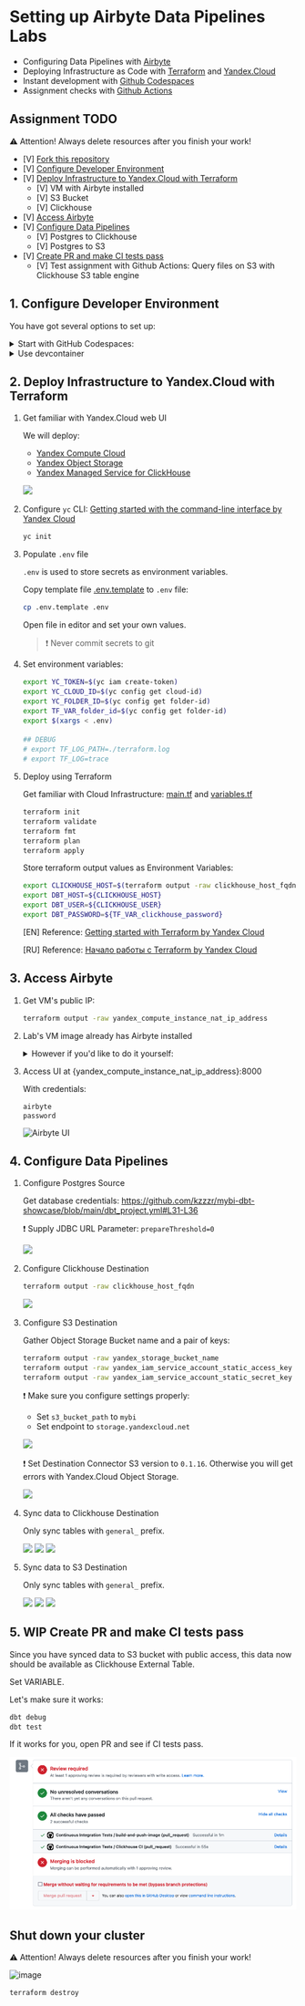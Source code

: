 # Setting up Airbyte Data Pipelines Labs

- Configuring Data Pipelines with [Airbyte](https://airbyte.com/)
- Deploying Infrastructure as Code with [Terraform](https://www.terraform.io/) and [Yandex.Cloud](https://cloud.yandex.com/en-ru/)
- Instant development with [Github Codespaces](https://docs.github.com/en/codespaces)
- Assignment checks with [Github Actions](https://github.com/features/actions)

## Assignment TODO

⚠️ Attention! Always delete resources after you finish your work!

- [V] [Fork this repository](https://docs.github.com/en/get-started/quickstart/fork-a-repo)
- [V] [Configure Developer Environment]()
- [V] [Deploy Infrastructure to Yandex.Cloud with Terraform]()
    - [V] VM with Airbyte installed
    - [V] S3 Bucket
    - [V] Clickhouse
- [V] [Access Airbyte]()
- [V] [Configure Data Pipelines]()
	- [V] Postgres to Clickhouse
	- [V] Postgres to S3
- [V] [Create PR and make CI tests pass]()
    - [V] Test assignment with Github Actions: Query files on S3 with Clickhouse S3 table engine
    
## 1. Configure Developer Environment

You have got several options to set up:
 
<details><summary>Start with GitHub Codespaces:</summary>
<p>

![GitHub Codespaces](./docs/github_codespaces.png)

</p>
</details>

<details><summary>Use devcontainer</summary>
<p>

Install devcontainer CLI

![](./docs/install_devcontainer_cli.png)

```bash
# build dev container
devcontainer build .

# open dev container
devcontainer open .
```

</p>
</details>


## 2. Deploy Infrastructure to Yandex.Cloud with Terraform

1. Get familiar with Yandex.Cloud web UI

    We will deploy:
    - [Yandex Compute Cloud](https://cloud.yandex.com/en/services/compute)
    - [Yandex Object Storage](https://cloud.yandex.com/en/services/storage)
    - [Yandex Managed Service for ClickHouse](https://cloud.yandex.com/en/services/managed-clickhouse)
    
    ![](./docs/clickhouse_management_console.gif)

1. Configure `yc` CLI: [Getting started with the command-line interface by Yandex Cloud](https://cloud.yandex.com/en/docs/cli/quickstart#install)

    ```bash
    yc init
    ```

1. Populate `.env` file

    `.env` is used to store secrets as environment variables.

    Copy template file [.env.template](./.env.template) to `.env` file:
    ```bash
    cp .env.template .env
    ```

    Open file in editor and set your own values.

    > ❗️ Never commit secrets to git    

1. Set environment variables:

    ```bash
    export YC_TOKEN=$(yc iam create-token)
    export YC_CLOUD_ID=$(yc config get cloud-id)
    export YC_FOLDER_ID=$(yc config get folder-id)
    export TF_VAR_folder_id=$(yc config get folder-id)
    export $(xargs < .env)

    ## DEBUG
    # export TF_LOG_PATH=./terraform.log
    # export TF_LOG=trace
    ```

1. Deploy using Terraform

    Get familiar with Cloud Infrastructure: [main.tf](./main.tf) and [variables.tf](./variables.tf)

    ```bash
    terraform init
    terraform validate
    terraform fmt
    terraform plan
    terraform apply
    ```

    Store terraform output values as Environment Variables:

    ```bash
    export CLICKHOUSE_HOST=$(terraform output -raw clickhouse_host_fqdn)
    export DBT_HOST=${CLICKHOUSE_HOST}
    export DBT_USER=${CLICKHOUSE_USER}
    export DBT_PASSWORD=${TF_VAR_clickhouse_password}
    ```

    [EN] Reference: [Getting started with Terraform by Yandex Cloud](https://cloud.yandex.com/en/docs/tutorials/infrastructure-management/terraform-quickstart)
    
    [RU] Reference: [Начало работы с Terraform by Yandex Cloud](https://cloud.yandex.ru/docs/tutorials/infrastructure-management/terraform-quickstart)

## 3. Access Airbyte

1. Get VM's public IP:

    ```bash
    terraform output -raw yandex_compute_instance_nat_ip_address
    ```

2. Lab's VM image already has Airbyte installed

    <details><summary>However if you'd like to do it yourself:</summary>
    <p>


    ```bash
    ssh airbyte@{yandex_compute_instance_nat_ip_address}

    sudo mkdir airbyte && cd airbyte
    sudo wget https://raw.githubusercontent.com/airbytehq/airbyte-platform/main/{.env,flags.yml,docker-compose.yaml}
    sudo docker-compose up -d
    ```

    </p>
    </details>

3. Access UI at {yandex_compute_instance_nat_ip_address}:8000

    With credentials:

    ```
    airbyte
    password
    ```

    ![Airbyte UI](./docs/airbyte_ui.png)

## 4. Configure Data Pipelines

1. Configure Postgres Source

    Get database credentials: https://github.com/kzzzr/mybi-dbt-showcase/blob/main/dbt_project.yml#L31-L36

    ❗️ Supply JDBC URL Parameter: `prepareThreshold=0`

    ![](./docs/airbyte_source_postgres.png)

1. Configure Clickhouse Destination

    ```bash
    terraform output -raw clickhouse_host_fqdn
    ```

    ![](./docs/airbyte_destination_clickhouse.png)

1. Configure S3 Destination

    Gather Object Storage Bucket name and a pair of keys:

    ```bash
    terraform output -raw yandex_storage_bucket_name
    terraform output -raw yandex_iam_service_account_static_access_key
    terraform output -raw yandex_iam_service_account_static_secret_key
    ```

    ❗️ Make sure you configure settings properly:
    
    - Set `s3_bucket_path` to `mybi`
    - Set endpoint to `storage.yandexcloud.net`

    ![](./docs/airbyte_destination_s3_1.png)

    ❗️ Set Destination Connector S3 version to `0.1.16`. Otherwise you will get errors with Yandex.Cloud Object Storage.

    ![](./docs/airbyte_destination_s3_3.png)

1. Sync data to Clickhouse Destination

    Only sync tables with `general_` prefix.

    ![](./docs/airbyte_sync_clickhouse_1.png)
    ![](./docs/airbyte_sync_clickhouse_2.png)
    ![](./docs/airbyte_sync_clickhouse_3.png)

1. Sync data to S3 Destination

    Only sync tables with `general_` prefix.

    ![](./docs/airbyte_sync_s3_1.png)
    ![](./docs/airbyte_sync_s3_2.png)
    ![](./docs/airbyte_sync_s3_3.png)

## 5. WIP Create PR and make CI tests pass

Since you have synced data to S3 bucket with public access, this data now should be available as Clickhouse External Table.

Set VARIABLE.

Let's make sure it works:

```bash
dbt debug
dbt test
```

If it works for you, open PR and see if CI tests pass.

![Github Actions check passed](./docs/github_checks_passed.png)

## Shut down your cluster

⚠️ Attention! Always delete resources after you finish your work!

![image](https://user-images.githubusercontent.com/34193409/214896888-3c6db293-8f1c-4931-8277-b2e4137f30a3.png)

```bash
terraform destroy
```
